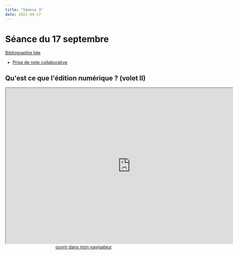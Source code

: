 ```yaml
--- 
title: "Séance 3"
date: 2021-09-17
---
```



# Séance du 17 septembre

[Bibliographie liée](https://www.zotero.org/groups/4276254/fra3826-a2021/collections/RV4ZQU9V)

- [Prise de note collaborative](https://demo.hedgedoc.org/Mz4bm2ZZS2GMWHJyE3CAbw#)

## Qu'est ce que l'édition numérique ? (volet II)

<iframe src="https://mmellet.github.io/fra3826_2021/slides/Seance-3-1.html" title="description"  height="500" width="800" allowfullscreen="allowfullscreen"></iframe>

<div style="text-align:center">
<a href="https://mmellet.github.io/fra3826_2021/slides/Seance-3-1.html" target="_blank">ouvrir dans mon navigateur</a>
</div>